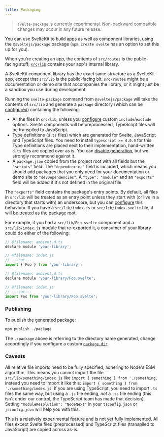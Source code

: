 ```yaml
---
title: Packaging
---
```


> `svelte-package` is currently experimental. Non-backward compatible changes may occur in any future release.

You can use SvelteKit to build apps as well as component libraries, using the `@sveltejs/package` package (`npm create svelte` has an option to set this up for you).

When you're creating an app, the contents of `src/routes` is the public-facing stuff; [`src/lib`](/docs/modules#$lib) contains your app's internal library.

A SvelteKit component library has the exact same structure as a SvelteKit app, except that `src/lib` is the public-facing bit. `src/routes` might be a documentation or demo site that accompanies the library, or it might just be a sandbox you use during development.

Running the `svelte-package` command from `@sveltejs/package` will take the contents of `src/lib` and generate a `package` directory (which can be [configured](/docs/configuration#package)) containing the following:

- All the files in `src/lib`, unless you [configure](/docs/configuration#package) custom `include`/`exclude` options. Svelte components will be preprocessed, TypeScript files will be transpiled to JavaScript.
- Type definitions (`d.ts` files) which are generated for Svelte, JavaScript and TypeScript files. You need to install `typescript >= 4.0.0` for this. Type definitions are placed next to their implementation, hand-written `d.ts` files are copied over as is. You can [disable generation](/docs/configuration#package), but we strongly recommend against it.
- A `package.json` copied from the project root with all fields but the `"scripts"` field. The `"dependencies"` field is included, which means you should add packages that you only need for your documentation or demo site to `"devDependencies"`. A `"type": "module"` and an `"exports"` field will be added if it's not defined in the original file.

The `"exports"` field contains the package's entry points. By default, all files in `src/lib` will be treated as an entry point unless they start with (or live in a directory that starts with) an underscore, but you can [configure](/docs/configuration#package) this behaviour. If you have a `src/lib/index.js` or `src/lib/index.svelte` file, it will be treated as the package root.

For example, if you had a `src/lib/Foo.svelte` component and a `src/lib/index.js` module that re-exported it, a consumer of your library could do either of the following:

```js
// @filename: ambient.d.ts
declare module 'your-library';

// @filename: index.js
// ---cut---
import { Foo } from 'your-library';
```

```js
// @filename: ambient.d.ts
declare module 'your-library/Foo.svelte';

// @filename: index.js
// ---cut---
import Foo from 'your-library/Foo.svelte';
```

### Publishing

To publish the generated package:

```sh
npm publish ./package
```

The `./package` above is referring to the directory name generated, change accordingly if you configure a custom [`package.dir`](/docs/configuration#package).

### Caveats

All relative file imports need to be fully specified, adhering to Node's ESM algorithm. This means you cannot import the file `src/lib/something/index.js` like `import { something } from './something`, instead you need to import it like this: `import { something } from './something/index.js`. If you are using TypeScript, you need to import `.ts` files the same way, but using a `.js` file ending, _not_ a `.ts` file ending (this isn't under our control, the TypeScript team has made that decision). Setting `"moduleResolution": "NodeNext"` in your `tsconfig.json` or `jsconfig.json` will help you with this.

This is a relatively experimental feature and is not yet fully implemented. All files except Svelte files (preprocessed) and TypeScript files (transpiled to JavaScript) are copied across as-is.
